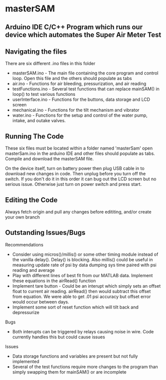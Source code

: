 # masterSAM

## Arduino IDE C/C++ Program which runs our device which automates the Super Air Meter Test

## Navigating the files
There are six different .ino files in this folder
* masterSAM.ino - The main file containing the core program and control loop. Open this file and the others should populate as tabs
* air.ino - Functions for air bleeding, pressurization, and air reading 
* testFunctions.ino - Several test functions that can replace mainSAM() in loop() to test various functions
* userInterface.ino - Functions for the buttons, data storage and LCD screen
* mechanical.ino - Functions for the tilt mechanism and vibrator
* water.ino - Functions for the setup and control of the water pump, intake, and outake valves.

## Running The Code
These six files must be located within a folder named 'masterSam' open masterSam.ino in the arduino IDE and other files should populate as tabs. Compile and download the masterSAM file. 

On the device itself, turn on battery power then plug USB cable in to download new changes in code. Then unplug before you turn off the switch. If you don't do it in this order it can bug out the LCD screen but no serious issue. Otherwise just turn on power switch and press start.

## Editing the Code
Always fetch origin and pull any changes before edititing, and/or create your own branch

## Outstanding Issues/Bugs
Recommendations
* Consider using micros()/millis() or some other timing module instead of the vanilla delay(). Delay() is blocking. Also millis() could be useful in measuring update rate of psi by data dumping sys time paired with psi reading and average
* Play with different lines of best fit from our MATLAB data. Implement these equations in the airRead() function
* Implement tare button - Could be an interupt which simply sets an offset float to current air reading. airRead() then would subtract this offset from equation. We were able to get .01 psi accuracy but offset error would occur between days.
* Implement some sort of reset function which will tilt back and depressurize

Bugs
* Both interupts can be triggered by relays causing noise in wire. Code currently handles this but could cause issues

Issues
* Data storage functions and variables are present but not fully implemented
* Several of the test functions require more changes to the program than simply swapping them for mainSAM() or are incomplete
